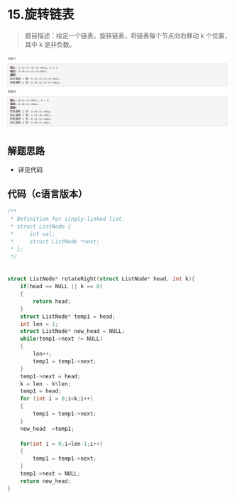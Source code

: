# 15.旋转链表

>题目描述：给定一个链表，旋转链表，将链表每个节点向右移动 k 个位置，其中 k 是非负数。
  

![示例](images\链表_15.png)


## 解题思路
+ 详见代码


## 代码（c语言版本）

```c
/**
 * Definition for singly-linked list.
 * struct ListNode {
 *     int val;
 *     struct ListNode *next;
 * };
 */


struct ListNode* rotateRight(struct ListNode* head, int k){
    if(head == NULL || k == 0)
    {
        return head;
    }
    struct ListNode* temp1 = head;
    int len = 1;
    struct ListNode* new_head = NULL;
    while(temp1->next != NULL)
    {
        len++;
        temp1 = temp1->next;
    }
    temp1->next = head;
    k = len - k%len;
    temp1 = head;
    for (int i = 0;i<k;i++)
    {
        temp1 = temp1->next;
    }
    new_head  =temp1;
    
    for(int i = 0;i<len-1;i++)
    {
        temp1 = temp1->next;
    }
    temp1->next = NULL;
    return new_head;
}


```
